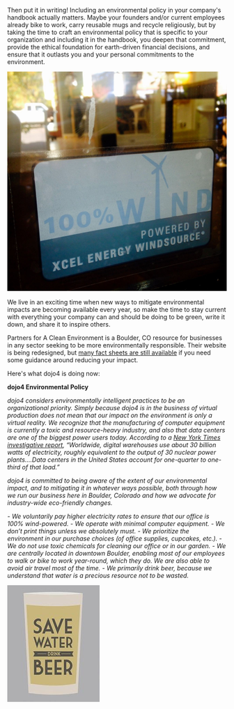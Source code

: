 Then put it in writing!  Including an environmental policy in your company's handbook actually matters.  Maybe your founders and/or current employees already bike to work, carry reusable mugs and recycle religiously, but by taking the time to craft an environmental policy that is specific to your organization and including it in the handbook, you deepen that commitment, provide the ethical foundation for earth-driven financial decisions, and ensure that it outlasts you and your personal commitments to the environment.

![FullSizeRender.jpg](assets/b.jpeg) 

We live in an exciting time when new ways to mitigate environmental impacts are becoming available every year, so make the time to stay current with everything your company can and should be doing to be green, write it down, and share it to inspire others.  

Partners for A Clean Environment is a Boulder, CO resource for businesses in any sector seeking to be more environmentally responsible.  Their website is being redesigned, but [many fact sheets are still available](http://www.pacepartners.com/resource-sheet-library/80-resource-sheets) if you need some guidance around reducing your impact.

Here's what dojo4 is doing now:


**dojo4 Environmental Policy**

*dojo4 considers environmentally intelligent practices to be an organizational priority.  Simply because dojo4 is in the business of virtual production does not mean that our impact on the environment is only a virtual reality.  We recognize that the manufacturing of computer equipment is currently a toxic and resource-heavy industry, and also that data centers are one of the biggest power users today.  According to a [New York Times investigative report](http://www.nytimes.com/2012/09/23/technology/data-centers-waste-vast-amounts-of-energy-belying-industry-image.html?pagewanted=all&_r=0), “Worldwide, digital warehouses use about 30 billion watts of electricity, roughly equivalent to the output of 30 nuclear power plants....Data centers in the United States account for one-quarter to one-third of that load.”*

*dojo4 is committed to being aware of the extent of our environmental impact, and to mitigating it in whatever ways possible, both through how we run our business here in Boulder, Colorado and how we advocate for industry-wide eco-friendly changes.*

*- We voluntarily pay higher electricity rates to ensure that our office is 100% wind-powered.*
*- We operate with minimal computer equipment.*
*- We don’t print things unless we absolutely must.* 
*- We prioritize the environment in our purchase choices (of office supplies, cupcakes, etc.).*
*- We do not use toxic chemicals for cleaning our office or in our garden.*
*- We are centrally located in downtown Boulder, enabling most of our employees to walk or bike to work year-round, which they do.  We are also able to avoid air travel most of the time.*
*- We primarily drink beer, because we understand that water is a precious resource not to be wasted.*


![x354.jpg](assets/c.jpeg)